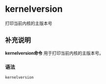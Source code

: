 # kernelversion

打印当前内核的主版本号

## 补充说明

**kernelversion命令** 用于打印当前内核的主版本号。

### 语法

```text
kernelversion
```

